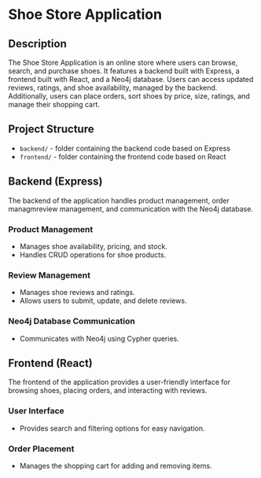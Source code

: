 # Shoe Store Application

## Description
The Shoe Store Application is an online store where users can browse, search, and purchase shoes. It features a backend built with Express, a frontend built with React, and a Neo4j database. Users can access updated reviews, ratings, and shoe availability, managed by the backend. Additionally, users can place orders, sort shoes by price, size, ratings, and manage their shopping cart.

## Project Structure
- `backend/` - folder containing the backend code based on Express
- `frontend/` - folder containing the frontend code based on React

## Backend (Express)
The backend of the application handles product management, order managmreview management, and communication with the Neo4j database.

### Product Management
- Manages shoe availability, pricing, and stock.
- Handles CRUD operations for shoe products.

### Review Management
- Manages shoe reviews and ratings.
- Allows users to submit, update, and delete reviews.

### Neo4j Database Communication
- Communicates with Neo4j using Cypher queries.

## Frontend (React)
The frontend of the application provides a user-friendly interface for browsing shoes, placing orders, and interacting with reviews.

### User Interface
- Provides search and filtering options for easy navigation.

### Order Placement
- Manages the shopping cart for adding and removing items.



